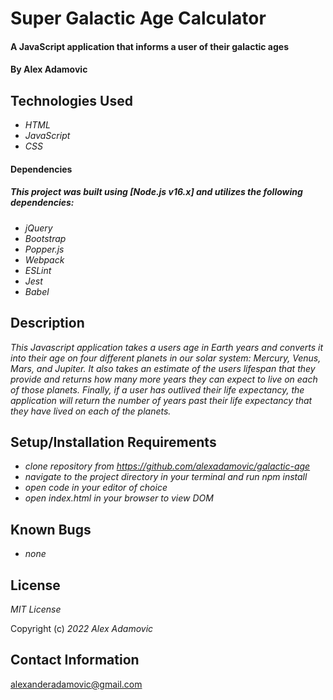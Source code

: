 # Super Galactic Age Calculator

#### A JavaScript application that informs a user of their galactic ages

#### By Alex Adamovic

## Technologies Used

* _HTML_
* _JavaScript_
* _CSS_

#### Dependencies
##### _This project was built using [Node.js v16.x] and utilizes the following dependencies:_

* _jQuery_
* _Bootstrap_
* _Popper.js_
* _Webpack_
* _ESLint_
* _Jest_
* _Babel_


## Description

_This Javascript application takes a users age in Earth years and converts it into their age on four different planets in our solar system: Mercury, Venus, Mars, and Jupiter. It also takes an estimate of the users lifespan that they provide and returns how many more years they can expect to live on each of those planets. Finally, if a user has outlived their life expectancy, the application will return the number of years past their life expectancy that they have lived on each of the planets._

## Setup/Installation Requirements

* _clone repository from https://github.com/alexadamovic/galactic-age_
* _navigate to the project directory in your terminal and run npm install_
* _open code in your editor of choice_
* _open index.html in your browser to view DOM_

## Known Bugs

* _none_

## License

_MIT License_

Copyright (c) _2022_ _Alex Adamovic_

## Contact Information

alexanderadamovic@gmail.com